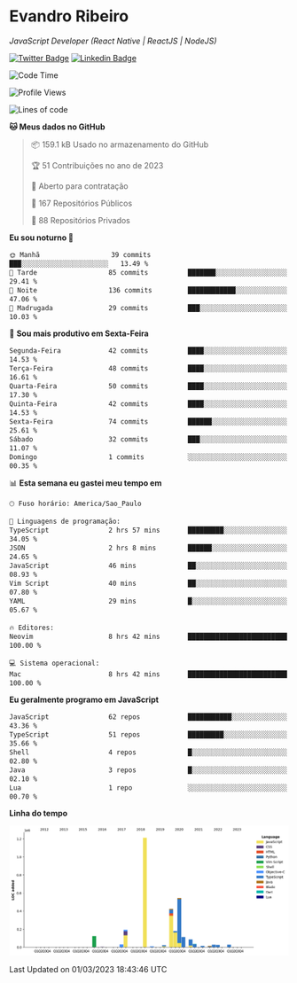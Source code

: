 # Evandro **Ribeiro**

*JavaScript Developer (React Native | ReactJS | NodeJS)*

[![Twitter Badge](https://img.shields.io/badge/-@ribeiroevandro-201B2D?style=flat-square&labelColor=201B2D&logo=twitter&logoColor=white&link=https://twitter.com/ribeiroevandro)](https://twitter.com/ribeiroevandro) 
[![Linkedin Badge](https://img.shields.io/badge/-Evandro%20Ribeiro-201B2D?style=flat-square&logo=Linkedin&logoColor=white&link=https://www.linkedin.com/in/ribeiroevandro)](https://www.linkedin.com/in/ribeiroevandro) 


<!--START_SECTION:waka-->
![Code Time](http://img.shields.io/badge/Code%20Time-3%2C127%20hrs%2021%20mins-blue)

![Profile Views](http://img.shields.io/badge/Visualizac%C3%B5es%20do%20perfil-36-blue)

![Lines of code](https://img.shields.io/badge/Desde%20o%20Hello%20World%20eu%20escrevi-2.8%20million%20linhas%20de%20c%C3%B3digo-blue)

**🐱 Meus dados no GitHub** 

> 📦 159.1 kB Usado no armazenamento do GitHub 
 > 
> 🏆 51 Contribuições no ano de 2023
 > 
> 💼 Aberto para contratação
 > 
> 📜 167 Repositórios Públicos 
 > 
> 🔑 88 Repositórios Privados 
 > 
**Eu sou noturno 🦉** 

```text
🌞 Manhã                  39 commits          ███░░░░░░░░░░░░░░░░░░░░░░   13.49 % 
🌆 Tarde                  85 commits          ███████░░░░░░░░░░░░░░░░░░   29.41 % 
🌃 Noite                  136 commits         ████████████░░░░░░░░░░░░░   47.06 % 
🌙 Madrugada              29 commits          ███░░░░░░░░░░░░░░░░░░░░░░   10.03 % 
```
📅 **Sou mais produtivo em Sexta-Feira** 

```text
Segunda-Feira            42 commits          ████░░░░░░░░░░░░░░░░░░░░░   14.53 % 
Terça-Feira              48 commits          ████░░░░░░░░░░░░░░░░░░░░░   16.61 % 
Quarta-Feira             50 commits          ████░░░░░░░░░░░░░░░░░░░░░   17.30 % 
Quinta-Feira             42 commits          ████░░░░░░░░░░░░░░░░░░░░░   14.53 % 
Sexta-Feira              74 commits          ██████░░░░░░░░░░░░░░░░░░░   25.61 % 
Sábado                   32 commits          ███░░░░░░░░░░░░░░░░░░░░░░   11.07 % 
Domingo                  1 commits           ░░░░░░░░░░░░░░░░░░░░░░░░░   00.35 % 
```


📊 **Esta semana eu gastei meu tempo em** 

```text
🕑︎ Fuso horário: America/Sao_Paulo

💬 Linguagens de programação: 
TypeScript               2 hrs 57 mins       █████████░░░░░░░░░░░░░░░░   34.05 % 
JSON                     2 hrs 8 mins        ██████░░░░░░░░░░░░░░░░░░░   24.65 % 
JavaScript               46 mins             ██░░░░░░░░░░░░░░░░░░░░░░░   08.93 % 
Vim Script               40 mins             ██░░░░░░░░░░░░░░░░░░░░░░░   07.80 % 
YAML                     29 mins             █░░░░░░░░░░░░░░░░░░░░░░░░   05.67 % 

🔥 Editores: 
Neovim                   8 hrs 42 mins       █████████████████████████   100.00 % 

💻 Sistema operacional: 
Mac                      8 hrs 42 mins       █████████████████████████   100.00 % 
```

**Eu geralmente programo em JavaScript** 

```text
JavaScript               62 repos            ███████████░░░░░░░░░░░░░░   43.36 % 
TypeScript               51 repos            █████████░░░░░░░░░░░░░░░░   35.66 % 
Shell                    4 repos             █░░░░░░░░░░░░░░░░░░░░░░░░   02.80 % 
Java                     3 repos             █░░░░░░░░░░░░░░░░░░░░░░░░   02.10 % 
Lua                      1 repo              ░░░░░░░░░░░░░░░░░░░░░░░░░   00.70 % 
```



**Linha do tempo**

![Lines of Code chart](https://raw.githubusercontent.com/ribeiroevandro/ribeiroevandro/main/assets/bar_graph.png)


 Last Updated on 01/03/2023 18:43:46 UTC
<!--END_SECTION:waka-->
